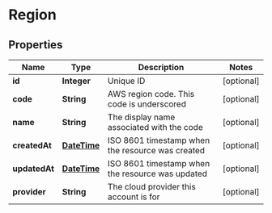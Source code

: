 
# Region

## Properties
Name | Type | Description | Notes
------------ | ------------- | ------------- | -------------
**id** | **Integer** | Unique ID |  [optional]
**code** | **String** | AWS region code. This code is underscored |  [optional]
**name** | **String** | The display name associated with the code |  [optional]
**createdAt** | [**DateTime**](DateTime.md) | ISO 8601 timestamp when the resource was created |  [optional]
**updatedAt** | [**DateTime**](DateTime.md) | ISO 8601 timestamp when the resource was updated |  [optional]
**provider** | **String** | The cloud provider this account is for |  [optional]



